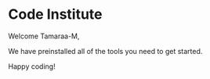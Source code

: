 # Code Institute

Welcome Tamaraa-M,

We have preinstalled all of the tools you need to get started.

Happy coding!